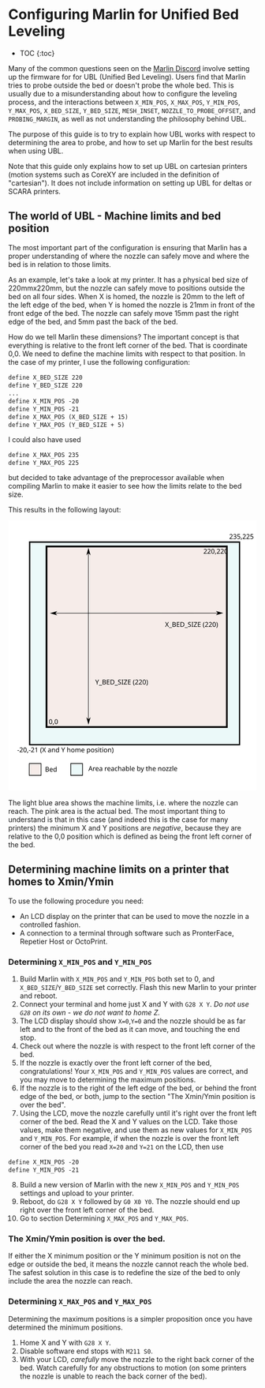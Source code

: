 # Configuring Marlin for Unified Bed Leveling

* TOC
{:toc}

Many of the common questions seen on the
[Marlin Discord](https://discord.gg/n5NJ59y) involve setting up the
firmware for for UBL (Unified Bed Leveling). Users find that Marlin
tries to probe outside the bed or doesn't probe the whole bed. This
is usually due to a misunderstanding about how to configure the
leveling process, and the interactions between `X_MIN_POS`, `X_MAX_POS`,
`Y_MIN_POS`, `Y_MAX_POS`, `X_BED_SIZE`, `Y_BED_SIZE`, `MESH_INSET`,
`NOZZLE_TO_PROBE_OFFSET`, and `PROBING_MARGIN`, as well as not
understanding the philosophy behind UBL.

The purpose of this guide is to try to explain how UBL works with
respect to determining the area to probe, and how to set up Marlin for
the best results when using UBL.

Note that this guide only explains how to set up UBL on cartesian
printers (motion systems such as CoreXY are included in the definition of
"cartesian"). It does not include information on setting up UBL for deltas
or SCARA printers.

## The world of UBL - Machine limits and bed position

The most important part of the configuration is ensuring that Marlin has
a proper understanding of where the nozzle can safely move and where the
bed is in relation to those limits.

As an example, let's take a look at my printer. It has a physical bed size
of 220mmx220mm, but the nozzle can safely move to positions outside the
bed on all four sides. When X is homed, the nozzle is 20mm to the left of
the left edge of the bed, when Y is homed the nozzle is 21mm in front of
the front edge of the bed. The nozzle can safely move 15mm past the
right edge of the bed, and 5mm past the back of the bed.

How do we tell Marlin these dimensions? The important concept is that
everything is relative to the front left corner of the bed. That is
coordinate 0,0. We need to define the machine limits with respect to that
position. In the case of my printer, I use the following configuration:

```
define X_BED_SIZE 220
define Y_BED_SIZE 220
...
define X_MIN_POS -20
define Y_MIN_POS -21
define X_MAX_POS (X_BED_SIZE + 15)
define Y_MAX_POS (Y_BED_SIZE + 5)
```
I could also have used
```
define X_MAX_POS 235
define Y_MAX_POS 225
```
but decided to take advantage of the preprocessor available when
compiling Marlin to make it easier to see how the limits relate to the
bed size.

This results in the following layout:

![Machine Limits Example](assets/images/MachineLimits1.svg)

The light blue area shows the machine limits, i.e. where the nozzle
can reach. The pink area is the actual bed. The most important
thing to understand is that in this case (and indeed this is the case
for many printers) the minimum X and Y positions are _negative_,
because they are relative to the 0,0 position which is defined as
being the front left corner of the bed.

## Determining machine limits on a printer that homes to Xmin/Ymin

To use the following procedure you need:

- An LCD display on the printer that can be used to move the nozzle in a
controlled fashion.
- A connection to a terminal through software such as PronterFace,
Repetier Host or OctoPrint.

### Determining `X_MIN_POS` and `Y_MIN_POS`

1. Build Marlin with `X_MIN_POS` and `Y_MIN_POS` both set to 0, and
`X_BED_SIZE`/`Y_BED_SIZE` set correctly. Flash this new Marlin to your
printer and reboot.
2. Connect your terminal and home just X and Y with `G28 X Y`. _Do not use `G28` on its own - we do not want to home Z._
3. The LCD display should show `X=0`,`Y=0` and the nozzle should be as far left and to the front of the bed as it can move, and touching the end stop.
4. Check out where the nozzle is with respect to the front left corner of
the bed. 
5. If the nozzle is exactly over the front left corner of the bed,
congratulations! Your `X_MIN_POS` and `Y_MIN_POS` values are correct, and
you may move to determining the maximum positions.
6. If the nozzle is to the right of the left edge of the bed, or behind
the front edge of the bed, or both, jump to the section "The Xmin/Ymin
position is over the bed".
7. Using the LCD, move the nozzle carefully until it's right over the
front left corner of the bed. Read the X and Y values on the LCD. Take those
values, make them negative, and use them as new values for `X_MIN_POS` and
`Y_MIN_POS`. For example, if when the nozzle is over the front left corner of
the bed you read `X=20` and `Y=21` on the LCD, then use
```
define X_MIN_POS -20
define Y_MIN_POS -21
```
8. Build a new version of Marlin with the new `X_MIN_POS` and `Y_MIN_POS`
settings and upload to your printer.
9. Reboot, do `G28 X Y` followed by `G0 X0 Y0`. The nozzle should end up
right over the front left corner of the bed.
10. Go to section Determining `X_MAX_POS` and `Y_MAX_POS`.

### The Xmin/Ymin position is over the bed.

If either the X minimum position or the Y minimum position is not on the edge
or outside the bed, it means the nozzle cannot reach the whole bed. The
safest solution in this case is to redefine the size of the bed to only
include the area the nozzle can reach.

### Determining `X_MAX_POS` and `Y_MAX_POS`

Determining the maximum positions is a simpler proposition once you have
determined the minimum positions.

1. Home X and Y with `G28 X Y`.
2. Disable software end stops with `M211 S0`.
2. With your LCD, _carefully_ move the nozzle to the right back corner of the
bed. Watch carefully for any obstructions to motion (on some printers the
nozzle is unable to reach the back corner of the bed).
